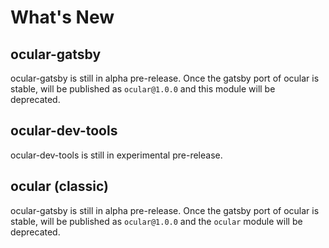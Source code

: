 # What's New

## ocular-gatsby

ocular-gatsby is still in alpha pre-release. Once the gatsby port of ocular is stable, will be published as `ocular@1.0.0` and this module will be deprecated.


## ocular-dev-tools

ocular-dev-tools is still in experimental pre-release.


## ocular (classic)

ocular-gatsby is still in alpha pre-release. Once the gatsby port of ocular is stable, will be published as `ocular@1.0.0` and the `ocular` module will be deprecated.
